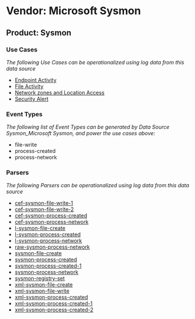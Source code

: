 Vendor: Microsoft Sysmon
========================
Product: Sysmon
---------------

### Use Cases

_The following Use Cases can be operationalized using log data from this data source_

* [Endpoint Activity](usecase_endpoint_activity.md)
* [File Activity](usecase_file_activity.md)
* [Network zones and Location Access](usecase_network_zones_and_location_access.md)
* [Security Alert](usecase_security_alert.md)


### Event Types

_The following list of Event Types can be generated by Data Source Sysmon_Microsoft Sysmon, and power the use cases above:_

- file-write
- process-created
- process-network


### Parsers

_The following Parsers can be operationalized using log data from this data source_

* [cef-sysmon-file-write-1](parserContent_cef-sysmon-file-write-1.md)
* [cef-sysmon-file-write-2](parserContent_cef-sysmon-file-write-2.md)
* [cef-sysmon-process-created](parserContent_cef-sysmon-process-created.md)
* [cef-sysmon-process-network](parserContent_cef-sysmon-process-network.md)
* [l-sysmon-file-create](parserContent_l-sysmon-file-create.md)
* [l-sysmon-process-created](parserContent_l-sysmon-process-created.md)
* [l-sysmon-process-network](parserContent_l-sysmon-process-network.md)
* [raw-sysmon-process-network](parserContent_raw-sysmon-process-network.md)
* [sysmon-file-create](parserContent_sysmon-file-create.md)
* [sysmon-process-created](parserContent_sysmon-process-created.md)
* [sysmon-process-created-1](parserContent_sysmon-process-created-1.md)
* [sysmon-process-network](parserContent_sysmon-process-network.md)
* [sysmon-registry-set](parserContent_sysmon-registry-set.md)
* [xml-sysmon-file-create](parserContent_xml-sysmon-file-create.md)
* [xml-sysmon-file-write](parserContent_xml-sysmon-file-write.md)
* [xml-sysmon-process-created](parserContent_xml-sysmon-process-created.md)
* [xml-sysmon-process-created-1](parserContent_xml-sysmon-process-created-1.md)
* [xml-sysmon-process-created-2](parserContent_xml-sysmon-process-created-2.md)
